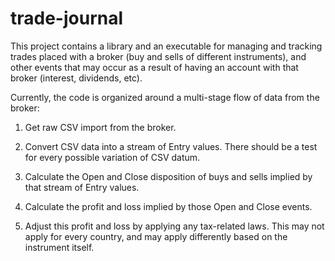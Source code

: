 # trade-journal

This project contains a library and an executable for managing and tracking
trades placed with a broker (buy and sells of different instruments), and
other events that may occur as a result of having an account with that broker
(interest, dividends, etc).

Currently, the code is organized around a multi-stage flow of data from the
broker:

  1. Get raw CSV import from the broker.

  2. Convert CSV data into a stream of Entry values. There should be a test
     for every possible variation of CSV datum.

  3. Calculate the Open and Close disposition of buys and sells implied by
     that stream of Entry values.

  4. Calculate the profit and loss implied by those Open and Close events.

  5. Adjust this profit and loss by applying any tax-related laws. This may
     not apply for every country, and may apply differently based on the
     instrument itself.

